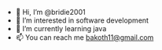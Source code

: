 - 👋 Hi, I’m @bridie2001
- 👀 I’m interested in software development
- 🌱 I’m currently learning java
- 📫 You can reach me bakoth11@gmail.com

<!---
bridie2001/bridie2001 is a ✨ special ✨ repository because its `README.md` (this file) appears on your GitHub profile.
You can click the Preview link to take a look at your changes.
--->
